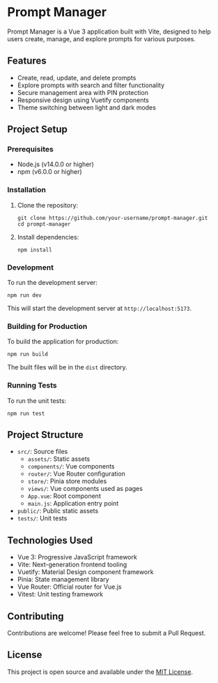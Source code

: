 # Prompt Manager

Prompt Manager is a Vue 3 application built with Vite, designed to help users create, manage, and explore prompts for various purposes.

## Features

- Create, read, update, and delete prompts
- Explore prompts with search and filter functionality
- Secure management area with PIN protection
- Responsive design using Vuetify components
- Theme switching between light and dark modes

## Project Setup

### Prerequisites

- Node.js (v14.0.0 or higher)
- npm (v6.0.0 or higher)

### Installation

1. Clone the repository:

   ```shell
   git clone https://github.com/your-username/prompt-manager.git
   cd prompt-manager
   ```

2. Install dependencies:

   ```shell
   npm install
   ```

### Development

To run the development server:

```shell
npm run dev
```

This will start the development server at `http://localhost:5173`.

### Building for Production

To build the application for production:

```shell
npm run build
```

The built files will be in the `dist` directory.

### Running Tests

To run the unit tests:

```shell
npm run test
```

## Project Structure

- `src/`: Source files
  - `assets/`: Static assets
  - `components/`: Vue components
  - `router/`: Vue Router configuration
  - `store/`: Pinia store modules
  - `views/`: Vue components used as pages
  - `App.vue`: Root component
  - `main.js`: Application entry point
- `public/`: Public static assets
- `tests/`: Unit tests

## Technologies Used

- Vue 3: Progressive JavaScript framework
- Vite: Next-generation frontend tooling
- Vuetify: Material Design component framework
- Pinia: State management library
- Vue Router: Official router for Vue.js
- Vitest: Unit testing framework

## Contributing

Contributions are welcome! Please feel free to submit a Pull Request.

## License

This project is open source and available under the [MIT License](LICENSE).
